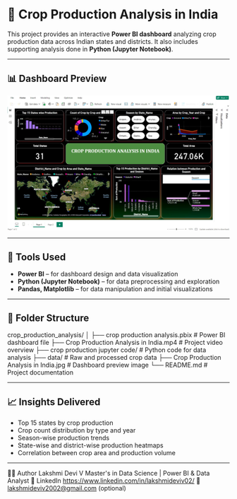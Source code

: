 # 🌾 Crop Production Analysis in India

This project provides an interactive **Power BI dashboard** analyzing crop production data across Indian states and districts. It also includes supporting analysis done in **Python (Jupyter Notebook)**.

---

## 📊 Dashboard Preview

![Crop Production Dashboard](https://github.com/lakshmi1202/crop_production_analysis/blob/main/Crop%20Production%20Analysis.jpg)

---

## 🧰 Tools Used

- **Power BI** – for dashboard design and data visualization
- **Python (Jupyter Notebook)** – for data preprocessing and exploration
- **Pandas, Matplotlib** – for data manipulation and initial visualizations

---

## 📁 Folder Structure

crop_production_analysis/
│
├── crop production analysis.pbix # Power BI dashboard file
├── Crop Production Analysis in India.mp4 # Project video overview
├── crop production jupyter code/ # Python code for data analysis
├── data/ # Raw and processed crop data
├── Crop Production Analysis in India.jpg # Dashboard preview image
└── README.md # Project documentation


---

## 📈 Insights Delivered

- Top 15 states by crop production
- Crop count distribution by type and year
- Season-wise production trends
- State-wise and district-wise production heatmaps
- Correlation between crop area and production volume

---

👩‍💻 Author
Lakshmi Devi V
Master's in Data Science | Power BI & Data Analyst
🔗 LinkedIn https://www.linkedin.com/in/lakshmideviv02/
📧 lakshmideviv2002@gmail.com (optional)





